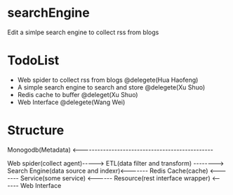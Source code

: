 # searchEngine
Edit a simlpe search engine to collect rss from blogs


#   TodoList
- Web spider to collect rss from blogs @delegete(Hua Haofeng)
- A simple search engine to search and store @delegete(Xu Shuo)
- Redis cache to buffer @deleget(Xu Shuo)
- Web Interface @delegete(Wang Wei)


# Structure

Monogodb(Metadata) <-----------------------------------------------

Web spider(collect agent)-----> ETL(data filter and transform) --------> Search Engine(data source and indexr)<-------  Redis Cache(cache) <------- Service(some service) <------ Resource(rest interface wrapper) <------ Web Interface

